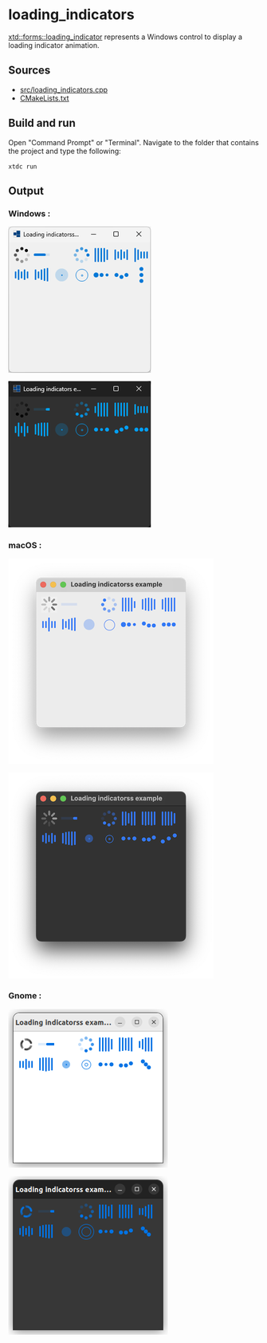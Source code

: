 # loading_indicators

[xtd::forms::loading_indicator](https://gammasoft71.github.io/xtd/reference_guides/latest/classxtd_1_1forms_1_1loading__indicator.html) represents a Windows control to display a loading indicator animation.

## Sources

* [src/loading_indicators.cpp](src/loading_indicators.cpp)
* [CMakeLists.txt](CMakeLists.txt)

## Build and run

Open "Command Prompt" or "Terminal". Navigate to the folder that contains the project and type the following:

```shell
xtdc run
```

## Output

### Windows :

![Screenshot](../../../../docs/pictures/examples/loading_indicators_w.png)

![Screenshot](../../../../docs/pictures/examples/loading_indicators_wd.png)

### macOS :

![Screenshot](../../../../docs/pictures/examples/loading_indicators_m.png)

![Screenshot](../../../../docs/pictures/examples/loading_indicators_md.png)

### Gnome :

![Screenshot](../../../../docs/pictures/examples/loading_indicators_g.png)

![Screenshot](../../../../docs/pictures/examples/loading_indicators_gd.png)
